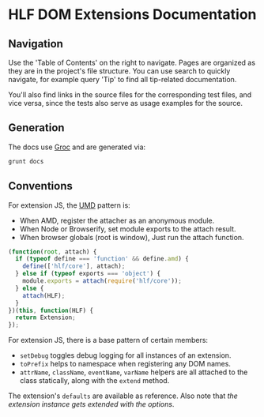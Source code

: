 # HLF DOM Extensions Documentation

## Navigation

Use the 'Table of Contents' on the right to navigate. Pages are organized as
they are in the project's file structure. You can use search to quickly
navigate, for example query 'Tip' to find all tip-related documentation.

You'll also find links in the source files for the corresponding test files, and
vice versa, since the tests also serve as usage examples for the source.

## Generation

The docs use [Groc](http://nevir.github.io/groc) and are generated via:

```bash
grunt docs
```

## Conventions

For extension JS, the [UMD](https://github.com/umdjs/umd) pattern is:

- When AMD, register the attacher as an anonymous module.
- When Node or Browserify, set module exports to the attach result.
- When browser globals (root is window), Just run the attach function.

```js
(function(root, attach) {
  if (typeof define === 'function' && define.amd) {
    define(['hlf/core'], attach);
  } else if (typeof exports === 'object') {
    module.exports = attach(require('hlf/core'));
  } else {
    attach(HLF);
  }
})(this, function(HLF) {
  return Extension;
});
```

For extension JS, there is a base pattern of certain members:

- `setDebug` toggles debug logging for all instances of an extension.
- `toPrefix` helps to namespace when registering any DOM names.
- `attrName`, `className`, `eventName`, `varName` helpers are all
  attached to the class statically, along with the `extend` method.

The extension's `defaults` are available as reference. Also note that
_the extension instance gets extended with the options_.
